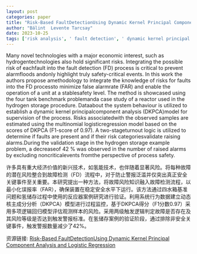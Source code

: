 ```yaml
---
layout: post
categories: paper
title: "Risk-Based FaultDetectionUsing Dynamic Kernel Principal Component Analysis and Logistic Regression"
author: "Bálint  Levente Tarcsay"
date: 2023-10-25
tags: ['risk analysis', ' fault detection', ' dynamic kernel principal componentanalysis', ' logistic regression']
---
```


Many novel technologies with a major economic interest, such as hydrogentechnologies also hold significant risks. Integrating the possible risk of eachfault into the fault detection (FD) process is critical to prevent alarmfloods andonly highlight truly safety-critical events. In this work the authors propose amethodology to integrate the knowledge of risks for faults into the FD processto minimize false alarmrate (FAR) and enable the operation of a unit at a stablesafety level. The method is showcased using the four tank benchmark problemanda case study of a reactor used in the hydrogen storage procedure. Dataabout the system behaviour is utilized to establish a dynamic kernel principalcomponent analysis (DKPCA)model for supervision of the process. Risks associatedwith the observed samples are estimated using the multinomial logisticregression model based on the scores of DKPCA (F1-score of 0.97). A two-stageturnout logic is utilized to determine if faults are present and if their risk categoriesvalidate raising alarms.During the validation stage in the hydrogen storage example problem, a decreaseof 42 % was observed in the number of raised alarms by excluding noncriticalevents fromthe perspective of process safety.

许多具有重大经济价值的新兴技术，如氢能技术，也伴随着显著风险。将每种故障的潜在风险整合到故障检测（FD）流程中，对于防止警报泛滥并仅突出真正安全关键事件至关重要。本研究提出一种方法，将故障风险知识融入故障检测流程，以最小化误报率（FAR），确保装置在稳定安全水平下运行。该方法通过四水箱基准问题和氢储存过程中使用的反应器案例研究进行验证。利用系统行为数据建立动态核主成分分析（DKPCA）模型进行过程监控，基于DKPCA得分（F1分数0.97）采用多项逻辑回归模型评估观测样本的风险。采用两级触发逻辑判定故障是否存在及其风险等级是否达到触发警报标准。在氢储存案例的验证阶段，通过排除非安全关键事件，触发警报数量减少了42%。

资源链接: [Risk-Based FaultDetectionUsing Dynamic Kernel Principal Component Analysis and Logistic Regression](https://papers.ssrn.com/sol3/papers.cfm?abstract_id=4613094)
